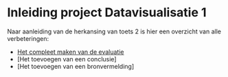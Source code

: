 # Inleiding project Datavisualisatie 1

Naar aanleiding van de herkansing van toets 2 is hier een overzicht van alle verbeteringen:

- [Het compleet maken van de evaluatie](./evaluatie.md)
- [Het toevoegen van een conclusie]
- [Het toevoegen van een bronvermelding]